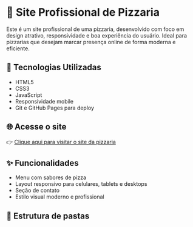 # 🍕 Site Profissional de Pizzaria

Este é um site profissional de uma pizzaria, desenvolvido com foco em design atrativo, responsividade e boa experiência do usuário. Ideal para pizzarias que desejam marcar presença online de forma moderna e eficiente.

## 🚀 Tecnologias Utilizadas

- HTML5
- CSS3
- JavaScript
- Responsividade mobile
- Git e GitHub Pages para deploy

## 🌐 Acesse o site

👉 [Clique aqui para visitar o site da pizzaria](https://seu-usuario.github.io/seu-repositorio)



## ✨ Funcionalidades

- Menu com sabores de pizza
- Layout responsivo para celulares, tablets e desktops
- Seção de contato
- Estilo visual moderno e profissional

## 📁 Estrutura de pastas

